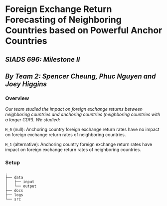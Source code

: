 # Foreign Exchange Return Forecasting of Neighboring Countries based on Powerful Anchor Countries
## *SIADS 696: Milestone II*
## *By Team 2: Spencer Cheung, Phuc Nguyen and Joey Higgins*

### Overview

*Our team studied the impact on foreign exchange returns between neighboring countries and anchoring countries (neighboring countries with a larger GDP). We studied:*

`H_0` (null): Anchoring country foreign exchange return rates have no impact on foreign exchange return rates of neighboring countries.

`H_1` (alternative): Anchoring country foreign exchange return rates have impact on foreign exchange return rates of neighboring countries.


### Setup

```
.
├── data
│   ├── input
│   └── output
├── docs
├── logs
└── src